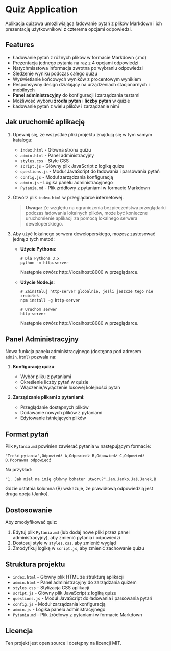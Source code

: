 # Quiz Application

Aplikacja quizowa umożliwiająca ładowanie pytań z plików Markdown i ich prezentację użytkownikowi z czterema opcjami odpowiedzi.

## Features

- Ładowanie pytań z różnych plików w formacie Markdown (.md)
- Prezentacja jednego pytania na raz z 4 opcjami odpowiedzi
- Natychmiastowa informacja zwrotna po wybraniu odpowiedzi
- Śledzenie wyniku podczas całego quizu
- Wyświetlanie końcowych wyników z procentowym wynikiem
- Responsywny design działający na urządzeniach stacjonarnych i mobilnych
- **Panel administracyjny** do konfiguracji i zarządzania testami
- Możliwość wyboru **źródła pytań** i **liczby pytań** w quizie
- Ładowanie pytań z wielu plików i zarządzanie nimi

## Jak uruchomić aplikację

1. Upewnij się, że wszystkie pliki projektu znajdują się w tym samym katalogu:
   - `index.html` - Główna strona quizu
   - `admin.html` - Panel administracyjny
   - `styles.css` - Style CSS
   - `script.js` - Główny plik JavaScript z logiką quizu
   - `questions.js` - Moduł JavaScript do ładowania i parsowania pytań
   - `config.js` - Moduł zarządzania konfiguracją
   - `admin.js` - Logika panelu administracyjnego
   - `Pytania.md` - Plik źródłowy z pytaniami w formacie Markdown

2. Otwórz plik `index.html` w przeglądarce internetowej.
   
   > **Uwaga:** Ze względu na ograniczenia bezpieczeństwa przeglądarki podczas ładowania lokalnych plików, może być konieczne uruchomienie aplikacji za pomocą lokalnego serwera deweloperskiego.

3. Aby użyć lokalnego serwera deweloperskiego, możesz zastosować jedną z tych metod:

   - **Użycie Pythona**:
     ```
     # Dla Pythona 3.x
     python -m http.server
     ```
     Następnie otwórz http://localhost:8000 w przeglądarce.

   - **Użycie Node.js**:
     ```
     # Zainstaluj http-server globalnie, jeśli jeszcze tego nie zrobiłeś
     npm install -g http-server
     
     # Uruchom serwer
     http-server
     ```
     Następnie otwórz http://localhost:8080 w przeglądarce.

## Panel Administracyjny

Nowa funkcja panelu administracyjnego (dostępna pod adresem `admin.html`) pozwala na:

1. **Konfigurację quizu**:
   - Wybór pliku z pytaniami
   - Określenie liczby pytań w quizie
   - Włączenie/wyłączenie losowej kolejności pytań

2. **Zarządzanie plikami z pytaniami**:
   - Przeglądanie dostępnych plików
   - Dodawanie nowych plików z pytaniami
   - Edytowanie istniejących plików

## Format pytań

Plik `Pytania.md` powinien zawierać pytania w następującym formacie:

```
"Treść pytania",Odpowiedź A,Odpowiedź B,Odpowiedź C,Odpowiedź D,Poprawna odpowiedź
```

Na przykład:

```
"1. Jak miał na imię główny bohater utworu?",Jan,Janko,Jaś,Janek,B
```

Gdzie ostatnia kolumna (B) wskazuje, że prawidłową odpowiedzią jest druga opcja (Janko).

## Dostosowanie

Aby zmodyfikować quiz:

1. Edytuj plik `Pytania.md` (lub dodaj nowe pliki przez panel administracyjny), aby zmienić pytania i odpowiedzi
2. Dostosuj style w `styles.css`, aby zmienić wygląd
3. Zmodyfikuj logikę w `script.js`, aby zmienić zachowanie quizu

## Struktura projektu

- `index.html` - Główny plik HTML ze strukturą aplikacji
- `admin.html` - Panel administracyjny do zarządzania quizem
- `styles.css` - Stylizacja CSS aplikacji
- `script.js` - Główny plik JavaScript z logiką quizu
- `questions.js` - Moduł JavaScript do ładowania i parsowania pytań
- `config.js` - Moduł zarządzania konfiguracją
- `admin.js` - Logika panelu administracyjnego
- `Pytania.md` - Plik źródłowy z pytaniami w formacie Markdown

## Licencja

Ten projekt jest open source i dostępny na licencji MIT. 